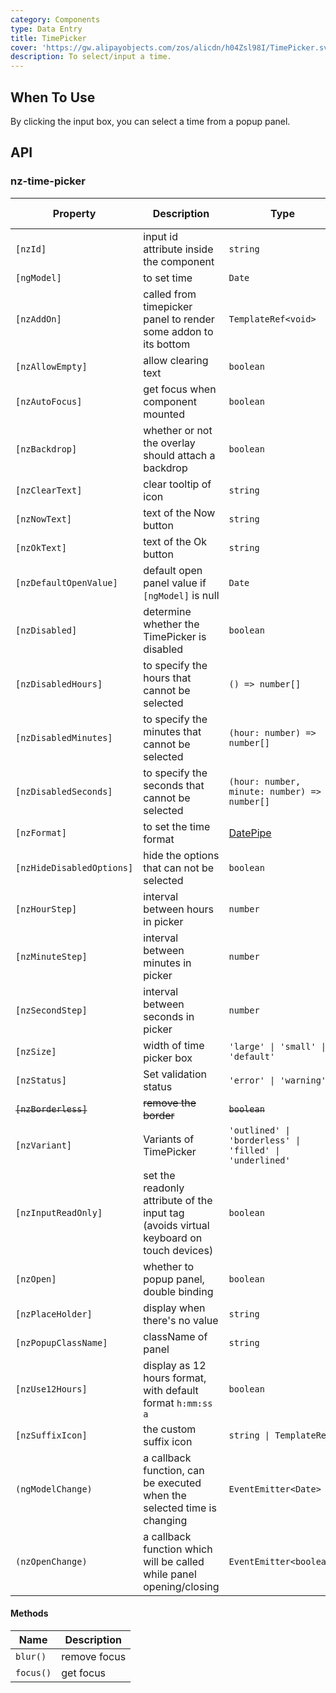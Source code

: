 ```yaml
---
category: Components
type: Data Entry
title: TimePicker
cover: 'https://gw.alipayobjects.com/zos/alicdn/h04Zsl98I/TimePicker.svg'
description: To select/input a time.
---
```


## When To Use

By clicking the input box, you can select a time from a popup panel.

## API

### nz-time-picker

| Property                  | Description                                                                            | Type                                                     | Default           | Global Config |
| ------------------------- | -------------------------------------------------------------------------------------- | -------------------------------------------------------- | ----------------- | ------------- |
| `[nzId]`                  | input id attribute inside the component                                                | `string`                                                 | -                 |
| `[ngModel]`               | to set time                                                                            | `Date`                                                   | -                 |
| `[nzAddOn]`               | called from timepicker panel to render some addon to its bottom                        | `TemplateRef<void>`                                      | -                 |
| `[nzAllowEmpty]`          | allow clearing text                                                                    | `boolean`                                                | `true`            | ✅            |
| `[nzAutoFocus]`           | get focus when component mounted                                                       | `boolean`                                                | `false`           |
| `[nzBackdrop]`            | whether or not the overlay should attach a backdrop                                    | `boolean`                                                | `false`           |
| `[nzClearText]`           | clear tooltip of icon                                                                  | `string`                                                 | `'clear'`         | ✅            |
| `[nzNowText]`             | text of the Now button                                                                 | `string`                                                 | `'Now'`           | ✅            |
| `[nzOkText]`              | text of the Ok button                                                                  | `string`                                                 | `'Ok'`            | ✅            |
| `[nzDefaultOpenValue]`    | default open panel value if `[ngModel]` is null                                        | `Date`                                                   | `new Date()`      |
| `[nzDisabled]`            | determine whether the TimePicker is disabled                                           | `boolean`                                                | `false`           |
| `[nzDisabledHours]`       | to specify the hours that cannot be selected                                           | `() => number[]`                                         | -                 |
| `[nzDisabledMinutes]`     | to specify the minutes that cannot be selected                                         | `(hour: number) => number[]`                             | -                 |
| `[nzDisabledSeconds]`     | to specify the seconds that cannot be selected                                         | `(hour: number, minute: number) => number[]`             | -                 |
| `[nzFormat]`              | to set the time format                                                                 | [DatePipe](https://angular.dev/api/common/DatePipe)      | `'HH:mm:ss'`      | ✅            |
| `[nzHideDisabledOptions]` | hide the options that can not be selected                                              | `boolean`                                                | `false`           |
| `[nzHourStep]`            | interval between hours in picker                                                       | `number`                                                 | `1`               | ✅            |
| `[nzMinuteStep]`          | interval between minutes in picker                                                     | `number`                                                 | `1`               | ✅            |
| `[nzSecondStep]`          | interval between seconds in picker                                                     | `number`                                                 | `1`               | ✅            |
| `[nzSize]`                | width of time picker box                                                               | `'large' \| 'small' \| 'default'`                        | `'default'`       |
| `[nzStatus]`              | Set validation status                                                                  | `'error' \| 'warning'`                                   | -                 |
| ~~`[nzBorderless]`~~      | ~~remove the border~~                                                                  | ~~`boolean`~~                                            | ~~`false`~~       | -             |
| `[nzVariant]`             | Variants of TimePicker                                                                 | `'outlined' \| 'borderless' \| 'filled' \| 'underlined'` | `'outlined'`      | ✅            |
| `[nzInputReadOnly]`       | set the readonly attribute of the input tag (avoids virtual keyboard on touch devices) | `boolean`                                                | `false`           | -             |
| `[nzOpen]`                | whether to popup panel, double binding                                                 | `boolean`                                                | `false`           |
| `[nzPlaceHolder]`         | display when there's no value                                                          | `string`                                                 | `'Select a time'` |
| `[nzPopupClassName]`      | className of panel                                                                     | `string`                                                 | `''`              | ✅            |
| `[nzUse12Hours]`          | display as 12 hours format, with default format `h:mm:ss a`                            | `boolean`                                                | `false`           | ✅            |
| `[nzSuffixIcon]`          | the custom suffix icon                                                                 | `string \| TemplateRef`                                  | -                 | ✅            |
| `(ngModelChange)`         | a callback function, can be executed when the selected time is changing                | `EventEmitter<Date>`                                     | -                 |
| `(nzOpenChange)`          | a callback function which will be called while panel opening/closing                   | `EventEmitter<boolean>`                                  | -                 |

#### Methods

| Name      | Description  |
| --------- | ------------ |
| `blur()`  | remove focus |
| `focus()` | get focus    |
